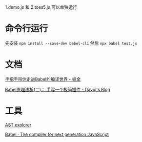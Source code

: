 1.demo.js 和 2.toes5.js 可以单独运行

# 命令行运行

先安装 `npm install --save-dev babel-cli`
然后 `npx babel test.js`

# 文档

[手把手带你走进Babel的编译世界 - 掘金](https://juejin.cn/post/7078482623387402271)

[Babel原理浅析(二)： 手写一个极简插件 - David's Blog](https://luoluoqinghuan.cn/2021/04/09/howTransformBabelAst/)

# 工具

[AST explorer](https://astexplorer.net/)

[Babel · The compiler for next generation JavaScript](https://babeljs.io/)